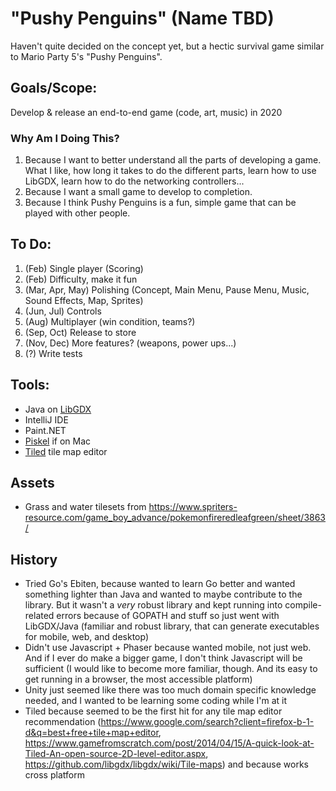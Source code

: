 # "Pushy Penguins" (Name TBD)

Haven't quite decided on the concept yet, but a hectic survival game similar to Mario Party 5's 
"Pushy Penguins".

## Goals/Scope:
Develop & release an end-to-end game (code, art, music) in 2020
### Why Am I Doing This?
1. Because I want to better understand all the parts of developing a game. What I like, how long it 
takes to do the different parts, learn how to use LibGDX, learn how to do the networking controllers...
2. Because I want a small game to develop to completion.
3. Because I think Pushy Penguins is a fun, simple game that can be played with other people.

## To Do:
1. (Feb) Single player (Scoring)
2. (Feb) Difficulty, make it fun
3. (Mar, Apr, May) Polishing (Concept, Main Menu, Pause Menu, Music, Sound Effects, Map, Sprites)
4. (Jun, Jul) Controls
5. (Aug) Multiplayer (win condition, teams?)
6. (Sep, Oct) Release to store
7. (Nov, Dec) More features? (weapons, power ups...)
8. (?) Write tests

## Tools:
- Java on [LibGDX](https://github.com/libgdx/libgdx/wiki)
- IntelliJ IDE
- Paint.NET
- [Piskel](https://www.piskelapp.com/user/5469409993293824) if on Mac
- [Tiled](https://www.mapeditor.org/) tile map editor

## Assets
- Grass and water tilesets from 
https://www.spriters-resource.com/game_boy_advance/pokemonfireredleafgreen/sheet/3863/

## History
- Tried Go's Ebiten, because wanted to learn Go better and wanted something lighter than Java and 
wanted to maybe contribute to the library. But it wasn't a _very_ robust library and kept running 
into compile-related errors because of GOPATH and stuff so just went with LibGDX/Java (familiar and 
robust library, that can generate executables for mobile, web, and desktop)
- Didn't use Javascript + Phaser because wanted mobile, not just web. And if I ever do make a bigger 
game, I don't think Javascript will be sufficient (I would like to become more familiar, though. And 
its easy to get running in a browser, the most accessible platform)
- Unity just seemed like there was too much domain specific knowledge needed, and I wanted to be 
learning some coding while I'm at it
- Tiled because seemed to be the first hit for any tile map editor recommendation 
(https://www.google.com/search?client=firefox-b-1-d&q=best+free+tile+map+editor, 
https://www.gamefromscratch.com/post/2014/04/15/A-quick-look-at-Tiled-An-open-source-2D-level-editor.aspx, 
https://github.com/libgdx/libgdx/wiki/Tile-maps) and because works cross platform
